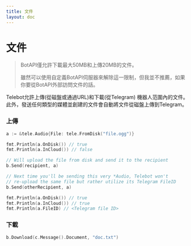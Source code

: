 ```yaml
---
title: 文件
layout: doc
---
```


# 文件
>BotAPI僅允許下載最大50MB和上傳20MB的文件。
>
>雖然可以使用自定義BotAPI伺服器來解除這一限制，但我並不推薦，如果你要從BotAPI外部訪問文件的話。

Telebot允許上傳(從磁盤或通過URL)和下載(從Telegram) 機器人范圍內的文件。此外，發送任何類型的媒體並創建的文件會自動將文件從磁盤上傳到Telegram。

### 上傳
```go
a := &tele.Audio{File: tele.FromDisk("file.ogg")}

fmt.Println(a.OnDisk()) // true
fmt.Println(a.InCloud()) // false

// Will upload the file from disk and send it to the recipient
b.Send(recipient, a)

// Next time you'll be sending this very *Audio, Telebot won't
// re-upload the same file but rather utilize its Telegram FileID
b.Send(otherRecipient, a)

fmt.Println(a.OnDisk()) // true
fmt.Println(a.InCloud()) // true
fmt.Println(a.FileID) // <Telegram file ID>
```

### 下載
```go
b.Download(c.Message().Document, "doc.txt")
```